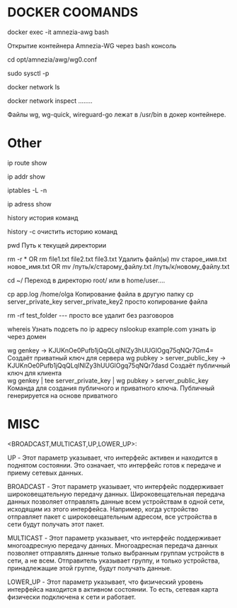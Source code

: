<h1>DOCKER COOMANDS</h1>

docker exec -it amnezia-awg bash     

Открытие контейнера Amnezia-WG через bash консоль

cd opt/amnezia/awg/wg0.conf


sudo sysctl -p

docker network ls

docker network inspect ........

Файлы wg, wg-quick, wireguard-go лежат в /usr/bin в докер контейнере.

<h1>Other</h1>

ip route show

ip addr show

iptables -L -n

ip adress show

history    история команд

history -c   очистить историю команд

pwd         Путь к текущей директории   

rm -r *      OR        rm file1.txt file2.txt file3.txt        Удалить файл(ы)
mv старое_имя.txt новое_имя.txt  OR   mv /путь/к/старому_файлу.txt /путь/к/новому_файлу.txt

cd ~/       Переход в директорю root/    или в home/user....

cp app.log /home/olga     Копирование файла в другую папку
cp server_private_key server_private_key2    просто копирование файла

rm -rf test_folder    --- просто все удалит без разговоров


whereis  Узнать подсеть по ip адресу
nslookup example.com    узнать ip через домен

wg genkey  ->   KJUKnOe0Pufb1jQqQLqINlZy3hUUGlOgq75qNQr7Gm4=   Создаёт приватный ключ для сервера 
wg pubkey > server_public_key       ->   KJUKnOe0Pufb1jQqQLqINlZy3hUUGlOgq75qNQr7dasd  Создаёт публичный ключ для клиента  
wg genkey | tee server_private_key | wg pubkey > server_public_key     Команда для создания публичного и приватного ключа. Публичный генерируется на основе приватного





<h1>MISC</h1>

<BROADCAST,MULTICAST,UP,LOWER_UP>:

UP - Этот параметр указывает, что интерфейс активен и находится в поднятом состоянии. Это означает, что интерфейс готов к передаче и приему сетевых данных.

BROADCAST - Этот параметр указывает, что интерфейс поддерживает широковещательную передачу данных. Широковещательная передача данных позволяет отправлять данные всем устройствам в одной сети, исходящим из этого интерфейса. Например, когда устройство отправляет пакет с широковещательным адресом, все устройства в сети будут получать этот пакет.

MULTICAST - Этот параметр указывает, что интерфейс поддерживает многоадресную передачу данных. Многоадресная передача данных позволяет отправлять данные только выбранным группам устройств в сети, а не всем. Отправитель указывает группу, и только устройства, принадлежащие этой группе, будут получать данные.

LOWER_UP - Этот параметр указывает, что физический уровень интерфейса находится в активном состоянии. То есть, сетевая карта физически подключена к сети и работает.





















